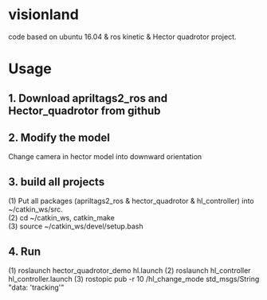 # visionland

code based on ubuntu 16.04 & ros kinetic & Hector quadrotor project.

# Usage
## 1. Download apriltags2_ros and Hector_quadrotor from github<br>

## 2. Modify the model
Change camera in hector model into downward orientation<br>

## 3. build all projects<br>
(1) Put all packages (apriltags2_ros & hector_quadrotor & hl_controller) into ~/catkin_ws/src.<br>
(2) cd ~/catkin_ws, catkin_make <br>
(3) source ~/catkin_ws/devel/setup.bash <br>

## 4. Run <br>
(1) roslaunch hector_quadrotor_demo hl.launch
(2) roslaunch hl_controller hl_controller.launch
(3) rostopic pub -r 10 /hl_change_mode std_msgs/String "data: 'tracking'" 
